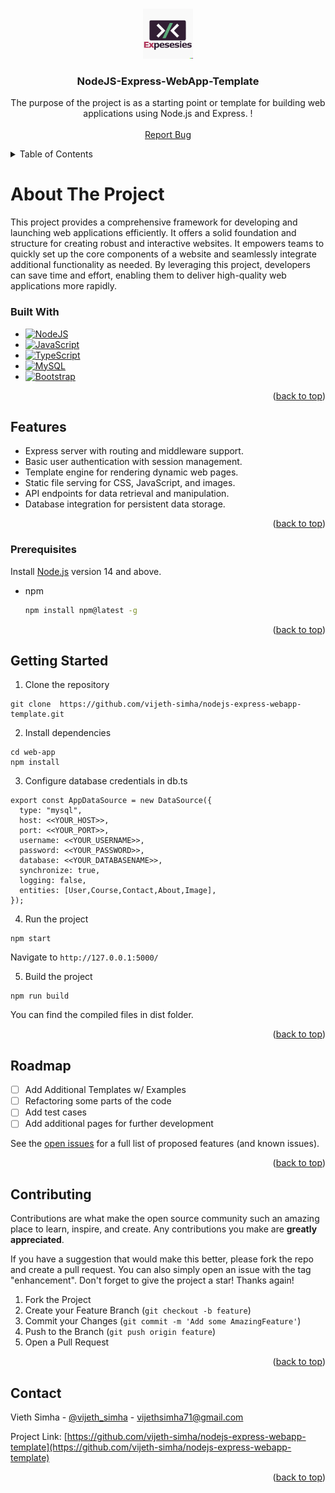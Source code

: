 <a name="readme-top"></a>



<!-- PROJECT LOGO -->
<br />
<div align="center">
  <a href="https://github.com/vijeth-simha/nodejs-express-webapp-template">
    <img src="public/img/brand/logo.png" alt="Logo" width="80" height="80">
  </a>

  <h3 align="center">NodeJS-Express-WebApp-Template</h3>

  <p align="center">
    The purpose of the project is as a starting point or template for building web applications using Node.js and Express. !
    <br />
    <br />
    <a href="https://github.com/vijeth-simha/nodejs-express-webapp-template/issues">Report Bug</a>
  </p>
</div>


<!-- TABLE OF CONTENTS -->
<details>
  <summary>Table of Contents</summary>
  <ol>
    <li>
      <a href="#about-the-project">About The Project</a>
      <ul>
        <li><a href="#built-with">Built With</a></li>
        <li><a href="#features">Features</a></li>
      </ul>
    </li>
    <li><a href="#Prerequisites">Prerequisites</a></li>
    <li>
      <a href="#getting-started">Getting Started</a>
<!--       <ul>
        <li><a href="#installation">Installation</a></li>
      </ul> -->
    </li>
    <li><a href="#roadmap">Roadmap</a></li>
    <li><a href="#contributing">Contributing</a></li>
    <li><a href="#contact">Contact</a></li>
  </ol>
</details>


# About The Project

This project provides a comprehensive framework for developing and launching web applications efficiently. It offers a solid foundation and structure for creating robust and interactive websites. It empowers teams to quickly set up the core components of a website and seamlessly integrate additional functionality as needed. By leveraging this project, developers can save time and effort, enabling them to deliver high-quality web applications more rapidly.


### Built With

* [![NodeJS][NodeJS.com]][NodeJS-url]
* [![JavaScript][JavaScript.com]][JavaScript-url]
* [![TypeScript][TypeScript.com]][TypeScript-url]
* [![MySQL][MySQL.com]][MySQL-url]
* [![Bootstrap][Bootstrap.com]][Bootstrap-url]

<p align="right">(<a href="#readme-top">back to top</a>)</p>


## Features

- Express server with routing and middleware support.
- Basic user authentication with session management.
- Template engine for rendering dynamic web pages.
- Static file serving for CSS, JavaScript, and images.
- API endpoints for data retrieval and manipulation.
- Database integration for persistent data storage.

<p align="right">(<a href="#readme-top">back to top</a>)</p>

### Prerequisites

Install [Node.js](https://nodejs.org/en/) version 14 and above.
* npm
  ```sh
  npm install npm@latest -g
  ```

  <p align="right">(<a href="#readme-top">back to top</a>)</p>
<!-- GETTING STARTED -->
## Getting Started

1. Clone the repository
```
git clone  https://github.com/vijeth-simha/nodejs-express-webapp-template.git
```
2. Install dependencies
```
cd web-app
npm install
```
3. Configure database credentials in db.ts
```
export const AppDataSource = new DataSource({
  type: "mysql",
  host: <<YOUR_HOST>>,
  port: <<YOUR_PORT>>,
  username: <<YOUR_USERNAME>>,
  password: <<YOUR_PASSWORD>>,
  database: <<YOUR_DATABASENAME>>,
  synchronize: true,
  logging: false,
  entities: [User,Course,Contact,About,Image],
});
```
4. Run the project
```
npm start
```
  Navigate to `http://127.0.0.1:5000/`

5. Build the project 

```
npm run build
```
  You can find the compiled files in dist folder.


<p align="right">(<a href="#readme-top">back to top</a>)</p>


<!-- ROADMAP -->
## Roadmap

- [ ] Add Additional Templates w/ Examples
- [ ] Refactoring some parts of the code
- [ ] Add test cases
- [ ] Add additional pages for further development

See the [open issues](https://github.com/vijeth-simha/nodejs-express-webapp-template/issues) for a full list of proposed features (and known issues).

<p align="right">(<a href="#readme-top">back to top</a>)</p>


<!-- CONTRIBUTING -->
## Contributing

Contributions are what make the open source community such an amazing place to learn, inspire, and create. Any contributions you make are **greatly appreciated**.

If you have a suggestion that would make this better, please fork the repo and create a pull request. You can also simply open an issue with the tag "enhancement".
Don't forget to give the project a star! Thanks again!

1. Fork the Project
2. Create your Feature Branch (`git checkout -b feature`)
3. Commit your Changes (`git commit -m 'Add some AmazingFeature'`)
4. Push to the Branch (`git push origin feature`)
5. Open a Pull Request

<p align="right">(<a href="#readme-top">back to top</a>)</p>


<!-- CONTACT -->
## Contact

Vieth Simha - [@vijeth_simha](https://twitter.com/vijeth_simha) - vijethsimha71@gmail.com

Project Link: [https://github.com/vijeth-simha/nodejs-express-webapp-template](https://github.com/vijeth-simha/nodejs-express-webapp-template)

<p align="right">(<a href="#readme-top">back to top</a>)</p>




















[JavaScript.com]: https://img.shields.io/badge/javascript-%23323330.svg?style=for-the-badge&logo=javascript&logoColor=%23F7DF1E
[JavaScript-url]: https://developer.mozilla.org/en-US/docs/Web/JavaScript
[Bootstrap.com]: https://img.shields.io/badge/Bootstrap-563D7C?style=for-the-badge&logo=bootstrap&logoColor=white
[Bootstrap-url]: https://getbootstrap.com
[NodeJS.com]: https://img.shields.io/badge/node.js-6DA55F?style=for-the-badge&logo=node.js&logoColor=white
[NodeJS-url]: https://nodejs.org/
[TypeScript.com]: https://img.shields.io/badge/typescript-%23007ACC.svg?style=for-the-badge&logo=typescript&logoColor=white
[TypeScript-url]: https://www.typescriptlang.org/
[MySQL.com]: https://img.shields.io/badge/mysql-%2300f.svg?style=for-the-badge&logo=mysql&logoColor=white
[MySQL-url]: https://www.mysql.com/
